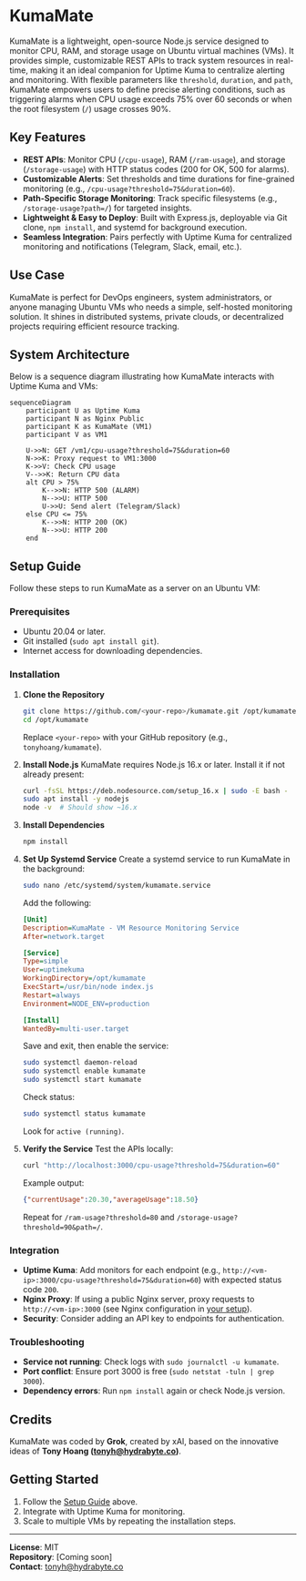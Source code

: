 # KumaMate

KumaMate is a lightweight, open-source Node.js service designed to monitor CPU, RAM, and storage usage on Ubuntu virtual machines (VMs). It provides simple, customizable REST APIs to track system resources in real-time, making it an ideal companion for Uptime Kuma to centralize alerting and monitoring. With flexible parameters like `threshold`, `duration`, and `path`, KumaMate empowers users to define precise alerting conditions, such as triggering alarms when CPU usage exceeds 75% over 60 seconds or when the root filesystem (`/`) usage crosses 90%.

## Key Features
- **REST APIs**: Monitor CPU (`/cpu-usage`), RAM (`/ram-usage`), and storage (`/storage-usage`) with HTTP status codes (200 for OK, 500 for alarms).
- **Customizable Alerts**: Set thresholds and time durations for fine-grained monitoring (e.g., `/cpu-usage?threshold=75&duration=60`).
- **Path-Specific Storage Monitoring**: Track specific filesystems (e.g., `/storage-usage?path=/`) for targeted insights.
- **Lightweight & Easy to Deploy**: Built with Express.js, deployable via Git clone, `npm install`, and systemd for background execution.
- **Seamless Integration**: Pairs perfectly with Uptime Kuma for centralized monitoring and notifications (Telegram, Slack, email, etc.).

## Use Case
KumaMate is perfect for DevOps engineers, system administrators, or anyone managing Ubuntu VMs who needs a simple, self-hosted monitoring solution. It shines in distributed systems, private clouds, or decentralized projects requiring efficient resource tracking.

## System Architecture
Below is a sequence diagram illustrating how KumaMate interacts with Uptime Kuma and VMs:

```mermaid
sequenceDiagram
    participant U as Uptime Kuma
    participant N as Nginx Public
    participant K as KumaMate (VM1)
    participant V as VM1

    U->>N: GET /vm1/cpu-usage?threshold=75&duration=60
    N->>K: Proxy request to VM1:3000
    K->>V: Check CPU usage
    V-->>K: Return CPU data
    alt CPU > 75%
        K-->>N: HTTP 500 (ALARM)
        N-->>U: HTTP 500
        U->>U: Send alert (Telegram/Slack)
    else CPU <= 75%
        K-->>N: HTTP 200 (OK)
        N-->>U: HTTP 200
    end
```

## Setup Guide
Follow these steps to run KumaMate as a server on an Ubuntu VM:

### Prerequisites
- Ubuntu 20.04 or later.
- Git installed (`sudo apt install git`).
- Internet access for downloading dependencies.

### Installation
1. **Clone the Repository**
   ```bash
   git clone https://github.com/<your-repo>/kumamate.git /opt/kumamate
   cd /opt/kumamate
   ```
   Replace `<your-repo>` with your GitHub repository (e.g., `tonyhoang/kumamate`).

2. **Install Node.js**
   KumaMate requires Node.js 16.x or later. Install it if not already present:
   ```bash
   curl -fsSL https://deb.nodesource.com/setup_16.x | sudo -E bash -
   sudo apt install -y nodejs
   node -v  # Should show ~16.x
   ```

3. **Install Dependencies**
   ```bash
   npm install
   ```

4. **Set Up Systemd Service**
   Create a systemd service to run KumaMate in the background:
   ```bash
   sudo nano /etc/systemd/system/kumamate.service
   ```
   Add the following:
   ```ini
   [Unit]
   Description=KumaMate - VM Resource Monitoring Service
   After=network.target

   [Service]
   Type=simple
   User=uptimekuma
   WorkingDirectory=/opt/kumamate
   ExecStart=/usr/bin/node index.js
   Restart=always
   Environment=NODE_ENV=production

   [Install]
   WantedBy=multi-user.target
   ```
   Save and exit, then enable the service:
   ```bash
   sudo systemctl daemon-reload
   sudo systemctl enable kumamate
   sudo systemctl start kumamate
   ```
   Check status:
   ```bash
   sudo systemctl status kumamate
   ```
   Look for `active (running)`.

5. **Verify the Service**
   Test the APIs locally:
   ```bash
   curl "http://localhost:3000/cpu-usage?threshold=75&duration=60"
   ```
   Example output:
   ```json
   {"currentUsage":20.30,"averageUsage":18.50}
   ```
   Repeat for `/ram-usage?threshold=80` and `/storage-usage?threshold=90&path=/`.

### Integration
- **Uptime Kuma**: Add monitors for each endpoint (e.g., `http://<vm-ip>:3000/cpu-usage?threshold=75&duration=60`) with expected status code `200`.
- **Nginx Proxy**: If using a public Nginx server, proxy requests to `http://<vm-ip>:3000` (see Nginx configuration in [your setup](#)).
- **Security**: Consider adding an API key to endpoints for authentication.

### Troubleshooting
- **Service not running**: Check logs with `sudo journalctl -u kumamate`.
- **Port conflict**: Ensure port 3000 is free (`sudo netstat -tuln | grep 3000`).
- **Dependency errors**: Run `npm install` again or check Node.js version.

## Credits
KumaMate was coded by **Grok**, created by xAI, based on the innovative ideas of **Tony Hoang (tonyh@hydrabyte.co)**.

## Getting Started
1. Follow the [Setup Guide](#setup-guide) above.
2. Integrate with Uptime Kuma for monitoring.
3. Scale to multiple VMs by repeating the installation steps.

---

**License**: MIT  
**Repository**: [Coming soon]  
**Contact**: tonyh@hydrabyte.co